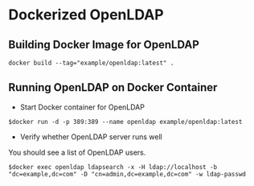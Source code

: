 # Dockerized OpenLDAP

## Building Docker Image for OpenLDAP

```
docker build --tag="example/openldap:latest" .
```

## Running OpenLDAP on Docker Container

* Start Docker container for OpenLDAP 

```
$docker run -d -p 389:389 --name openldap example/openldap:latest
```

* Verify whether OpenLDAP server runs well

You should see a list of OpenLDAP users.

```
$docker exec openldap ldapsearch -x -H ldap://localhost -b "dc=example,dc=com" -D "cn=admin,dc=example,dc=com" -w ldap-passwd
```
